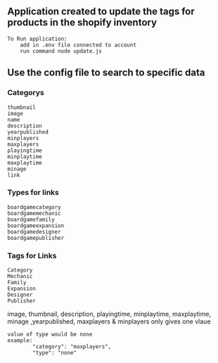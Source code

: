 
## Application created to update the tags for products in the shopify inventory 
    To Run application:
        add in .env file connected to account
        run command node update.js
        
## Use the config file to search to specific data

### Categorys
    thumbnail
    image
    name
    description
    yearpublished
    minplayers
    maxplayers
    playingtime
    minplaytime
    maxplaytime
    minage
    link

### Types for links
    boardgamecategory
    boardgamemechanic
    boardgamefamily
    boardgameexpansion
    boardgamedesigner
    boardgamepublisher

### Tags for Links
    Category
    Mechanic
    Family
    Expansion
    Designer
    Publisher
    
image, thumbnail, description, playingtime, minplaytime, maxplaytime, minage ,yearpublished, maxplayers & minplayers only gives one vlaue
    
    value of type would be none 
    example:
            "category": "maxplayers",
            "type": "none"
